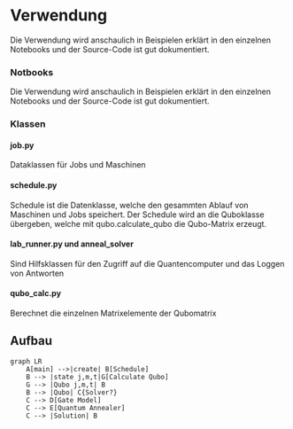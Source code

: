 # Verwendung
Die Verwendung wird anschaulich in Beispielen erklärt in den einzelnen Notebooks und der Source-Code ist gut dokumentiert.

### Notbooks
Die Verwendung wird anschaulich in Beispielen erklärt in den einzelnen Notebooks und der Source-Code ist gut dokumentiert.
### Klassen
#### job.py
Dataklassen für Jobs und Maschinen
#### schedule.py
Schedule ist die Datenklasse, welche den gesammten Ablauf von Maschinen und Jobs speichert.
Der Schedule wird an die Quboklasse übergeben, welche mit qubo.calculate_qubo die Qubo-Matrix erzeugt.

#### lab_runner.py und anneal_solver
Sind Hilfsklassen für den Zugriff auf die Quantencomputer und das Loggen von Antworten

#### qubo_calc.py
Berechnet die einzelnen Matrixelemente der Qubomatrix
## Aufbau

```mermaid
graph LR
    A[main] -->|create| B[Schedule]
    B --> |state j,m,t|G[Calculate Qubo]
    G --> |Qubo j,m,t| B
    B --> |Qubo| C{Solver?}
    C --> D[Gate Model]
    C --> E[Quantum Annealer]
    C --> |Solution| B

```
